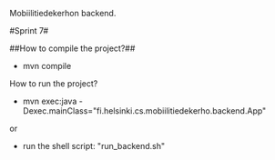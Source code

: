 Mobiilitiedekerhon backend.

#Sprint 7#

##How to compile the project?##

- mvn compile

How to run the project?

- mvn exec:java -Dexec.mainClass="fi.helsinki.cs.mobiilitiedekerho.backend.App"

or

- run the shell script: "run_backend.sh"
